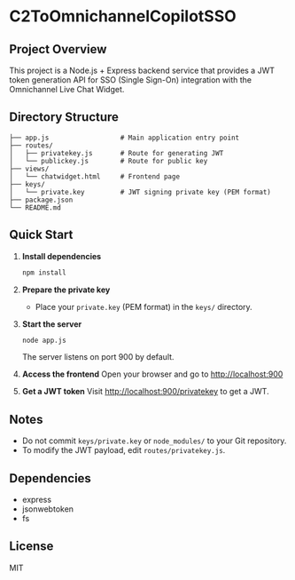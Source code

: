 # C2ToOmnichannelCopilotSSO

## Project Overview
This project is a Node.js + Express backend service that provides a JWT token generation API for SSO (Single Sign-On) integration with the Omnichannel Live Chat Widget.

## Directory Structure
```
├── app.js                  # Main application entry point
├── routes/
│   ├── privatekey.js       # Route for generating JWT
│   └── publickey.js        # Route for public key
├── views/
│   └── chatwidget.html     # Frontend page
├── keys/
│   └── private.key         # JWT signing private key (PEM format)
├── package.json
└── README.md
```

## Quick Start

1. **Install dependencies**
   ```bash
   npm install
   ```

2. **Prepare the private key**
   - Place your `private.key` (PEM format) in the `keys/` directory.

3. **Start the server**
   ```bash
   node app.js
   ```
   The server listens on port 900 by default.

4. **Access the frontend**
   Open your browser and go to [http://localhost:900](http://localhost:900)

5. **Get a JWT token**
   Visit [http://localhost:900/privatekey](http://localhost:900/privatekey) to get a JWT.

## Notes

- Do not commit `keys/private.key` or `node_modules/` to your Git repository.
- To modify the JWT payload, edit `routes/privatekey.js`.

## Dependencies
- express
- jsonwebtoken
- fs

## License
MIT